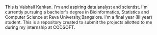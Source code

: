 This is Vaishali Kankan. I'm and aspiring data analyst and scientist.
I'm currently pursuing a bachelor's degree in Bioinformatics, Statistics and Computer Science at Reva University,Bangalore.
I'm a final year (III year) student.
This is a repository created to submit the projects allotted to me during my internship at CODSOFT.
